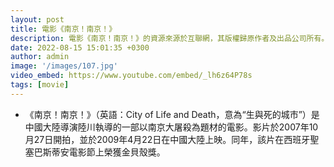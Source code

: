 ```yaml
---
layout: post
title: 電影《南京！南京！》
description: 電影《南京！南京！》的資源來源於互聯網，其版權歸原作者及出品公司所有。本簡介僅供信息分享，未經授權不得用於任何商業用途。如需觀看或獲取更多信息，請支持正版，通過合法的官方渠道或授權平台進行訪問。
date: 2022-08-15 15:01:35 +0300
author: admin
image: '/images/107.jpg'
video_embed: https://www.youtube.com/embed/_lh6z64P78s
tags: [movie]
---
```


* 《南京！南京！》（英語：City of Life and Death，意為“生與死的城市”）是中國大陸導演陸川執導的一部以南京大屠殺為題材的電影。影片於2007年10月27日開拍，並於2009年4月22日在中國大陸上映。同年，該片在西班牙聖塞巴斯蒂安電影節上榮獲金貝殼獎。
